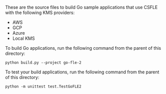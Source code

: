 These are the source files to build Go sample
applications that use CSFLE with the following KMS providers:

- AWS
- GCP
- Azure
- Local KMS

To build Go applications, run the following command from the parent of this directory:

    python build.py --project go-fle-2

To test your build applications, run the following
command from the parent of this directory:

    python -m unittest test.TestGoFLE2
